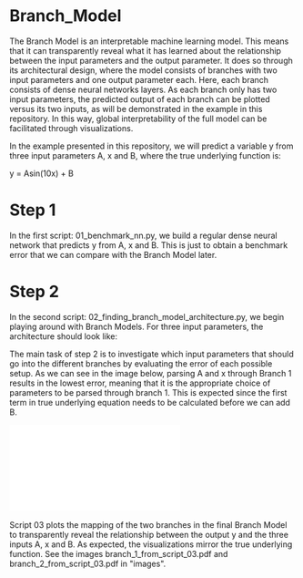 # Branch_Model
The Branch Model is an interpretable machine learning model. This means that it can transparently reveal what it has learned about the relationship between the input parameters and the output parameter. It does so through its architectural design, where the model consists of branches with two input parameters and one output parameter each. Here, each branch consists of dense neural networks layers. As each branch only has two input parameters, the predicted output of each branch can be plotted versus its two inputs, as will be demonstrated in the example in this repository. In this way, global interpretability of the full model can be facilitated through visualizations. 

In the example presented in this repository, we will predict a variable y from three input parameters A, x and B, where the true underlying function is:

y = Asin(10x) + B

# Step 1 

In the first script: 01_benchmark_nn.py, we build a regular dense neural network that predicts y from A, x and B. This is just to obtain a benchmark error that we can compare with the Branch Model later.

# Step 2 

In the second script: 02_finding_branch_model_architecture.py, we begin playing around with Branch Models. For three input parameters, the architecture should look like:

The main task of step 2 is to investigate which input parameters that should go into the different branches by evaluating the error of each possible setup. As we can see in the image below, parsing A and x through Branch 1 results in the lowest error, meaning that it is the appropriate choice of parameters to be parsed through branch 1. This is expected since the first term in true underlying equation needs to be calculated before we can add B.

![input split test](images/input_split_test_from_script_02.pdf)

Script 03 plots the mapping of the two branches in the final Branch Model to transparently reveal the relationship between the output y and the three inputs A, x and B. As expected, the visualizations mirror the true underlying function. See the images branch_1_from_script_03.pdf and branch_2_from_script_03.pdf in "images".
